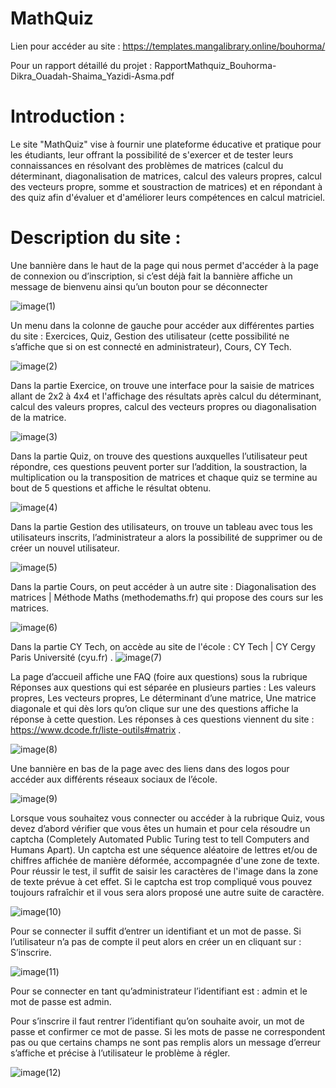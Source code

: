 # MathQuiz


Lien pour accéder au site : https://templates.mangalibrary.online/bouhorma/



Pour un rapport détaillé du projet : RapportMathquiz_Bouhorma-Dikra_Ouadah-Shaima_Yazidi-Asma.pdf



# Introduction : 

Le site "MathQuiz" vise à fournir une plateforme éducative et pratique pour les étudiants, leur offrant la possibilité de s'exercer et de tester leurs connaissances en résolvant des problèmes de matrices (calcul du déterminant, diagonalisation de matrices, calcul des valeurs propres, calcul des vecteurs propre, somme et soustraction de matrices)  et en répondant à des quiz afin d'évaluer et d'améliorer leurs compétences en calcul matriciel. 


# Description du site :

Une bannière dans le haut de la page qui nous permet d'accéder à la page de connexion ou d’inscription, si c’est déjà fait la bannière affiche un message de bienvenu ainsi qu’un bouton pour se déconnecter


![image(1)](Test/1...png)



Un menu dans la colonne de gauche pour accéder aux différentes parties du site : Exercices, Quiz, Gestion des utilisateur (cette possibilité ne s’affiche que si on est connecté en administrateur), Cours, CY Tech.




![image(2)](Test/2...png)





Dans la partie Exercice, on trouve une interface pour la saisie de matrices allant de 2x2 à 4x4 et l'affichage des résultats après calcul du déterminant, calcul des valeurs propres, calcul des vecteurs propres ou diagonalisation de la matrice.

![image(3)](Test/3...png)



Dans la partie Quiz, on trouve des questions auxquelles l’utilisateur peut répondre, ces questions peuvent porter sur l’addition, la soustraction, la multiplication ou la transposition de matrices et chaque quiz se termine au bout de 5 questions et affiche le résultat obtenu.

![image(4)](Test/4...png)

Dans la partie Gestion des utilisateurs, on trouve un tableau avec tous les utilisateurs inscrits, l’administrateur a alors la possibilité de supprimer ou de créer un nouvel utilisateur.

![image(5)](Test/5...png)

Dans la partie Cours, on peut accéder à un autre site : Diagonalisation des matrices | Méthode Maths (methodemaths.fr) qui propose des cours sur les matrices.

![image(6)](Test/6...png)

Dans la partie CY Tech, on accède au site de l'école : CY Tech | CY Cergy Paris Université (cyu.fr) .
![image(7)](Test/7...png)


La page d’accueil affiche une FAQ (foire aux questions) sous la rubrique Réponses aux questions qui est séparée en plusieurs parties : Les valeurs propres, Les vecteurs propres, Le déterminant d’une matrice, Une matrice diagonale et qui dès lors qu’on clique sur une des questions affiche la réponse à cette question. Les réponses à ces questions viennent du site : https://www.dcode.fr/liste-outils#matrix . 


![image(8)](Test/8...png)

Une bannière en bas de la page avec des liens dans des logos pour accéder aux différents réseaux sociaux de l’école.

![image(9)](Test/9...png)


Lorsque vous souhaitez vous connecter ou accéder à la rubrique Quiz, vous devez d’abord vérifier que vous êtes un humain et pour cela résoudre un captcha (Completely Automated Public Turing test to tell Computers and Humans Apart). Un captcha est une séquence aléatoire de lettres et/ou de chiffres affichée de manière déformée, accompagnée d'une zone de texte. Pour réussir le test, il suffit de saisir les caractères de l'image dans la zone de texte prévue à cet effet. Si le captcha est trop compliqué vous pouvez toujours rafraîchir et il vous sera alors proposé une autre suite de caractère.

![image(10)](Test/10...png)

Pour se connecter il suffit d’entrer un identifiant et un mot de passe. Si l’utilisateur n’a pas de compte il peut alors en créer un en cliquant sur : S’inscrire.


![image(11)](Test/11...png)


Pour se connecter en tant qu’administrateur l’identifiant est : admin et le mot de passe est admin.



Pour s’inscrire il faut rentrer l’identifiant qu’on souhaite avoir, un mot de passe et confirmer ce mot de passe. Si les mots de passe ne correspondent pas ou que certains champs ne sont pas remplis alors un message d’erreur s’affiche et précise à l’utilisateur le problème à régler.


![image(12)](Test/12...png)
